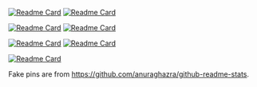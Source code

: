 [![Readme Card](https://github-readme-stats-two-iota-53.vercel.app/api/pin/?username=ysthakur&repo=man-completions)](https://github.com/ysthakur/man-completions)
[![Readme Card](https://github-readme-stats-two-iota-53.vercel.app/api/pin/?username=ysthakur&repo=asdf-amm)](https://github.com/ysthakur/asdf-amm)

[![Readme Card](https://github-readme-stats-two-iota-53.vercel.app/api/pin/?username=ysthakur&repo=everything.rs)](https://github.com/ysthakur/everything.rs)
[![Readme Card](https://github-readme-stats-two-iota-53.vercel.app/api/pin/?username=ysthakur&repo=YamlPlugin)](https://github.com/ysthakur/YamlPlugin)

[![Readme Card](https://github-readme-stats-two-iota-53.vercel.app/api/pin/?username=blair-robot-project&repo=cobras)](https://github.com/blair-robot-project/cobras)
[![Readme Card](https://github-readme-stats-two-iota-53.vercel.app/api/pin/?username=ysthakur&repo=snic)](https://github.com/ysthakur/snic)

[![Readme Card](https://github-readme-stats-two-iota-53.vercel.app/api/pin/?username=ysthakur&repo=verity)](https://github.com/ysthakur/verity)

Fake pins are from https://github.com/anuraghazra/github-readme-stats.

<!--
[![trophy](https://github-profile-trophy.vercel.app/?username=ysthakur&theme=dracula&column=3&title=MultiLanguage,Stars,Commits,Issues,PullRequest,Reviews)](https://github.com/ryo-ma/github-profile-trophy)
[![ysthakur's Top Languages](https://github-readme-stats.vercel.app/api/top-langs/?username=ysthakur&theme=dracula&show_icons=true&hide_border=true&hide=Jupyter+Notebook,TeX,Shell,Batchfile&langs_count=7)](https://gh-stats-gen.vercel.app/)
-->
